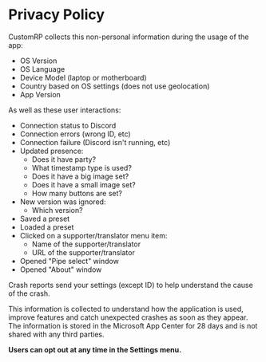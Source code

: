# Privacy Policy
CustomRP collects this non-personal information during the usage of the app:
- OS Version
- OS Language
- Device Model (laptop or motherboard)
- Country based on OS settings (does not use geolocation)
- App Version

As well as these user interactions:
- Connection status to Discord
- Connection errors (wrong ID, etc)
- Connection failure (Discord isn't running, etc)
- Updated presence:
  - Does it have party?
  - What timestamp type is used?
  - Does it have a big image set?
  - Does it have a small image set?
  - How many buttons are set?
- New version was ignored:
  - Which version?
- Saved a preset
- Loaded a preset
- Clicked on a supporter/translator menu item:
  - Name of the supporter/translator
  - URL of the supporter/translator
- Opened "Pipe select" window
- Opened "About" window

Crash reports send your settings (except ID) to help understand the cause of the crash.

This information is collected to understand how the application is used, improve features and catch unexpected crashes as soon as they appear. The information is stored in the Microsoft App Center for 28 days and is not shared with any third parties.

**Users can opt out at any time in the Settings menu.**
